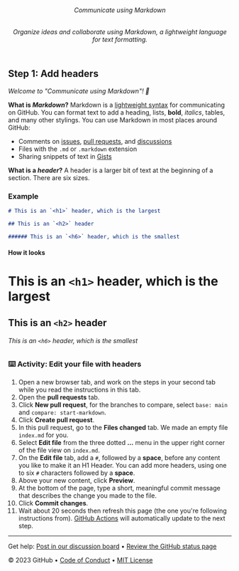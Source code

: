 <header>

<!--
  <<< Author notes: Course header >>>
  Include a 1280×640 image, course title in sentence case, and a concise description in emphasis.
  In your repository settings: enable template repository, add your 1280×640 social image, auto delete head branches.
  Add your open source license, GitHub uses MIT license.
-->

###### Communicate using Markdown

_Organize ideas and collaborate using Markdown, a lightweight language for text formatting._

</header>

<!--
  <<< Author notes: Step 1 >>>
  Choose 3-5 steps for your course.
  The first step is always the hardest, so pick something easy!
  Link to docs.github.com for further explanations.
  Encourage users to open new tabs for steps!
-->

## Step 1: Add headers

_Welcome to "Communicate using Markdown"! :wave:_

**What is _Markdown_?** Markdown is a [lightweight syntax](https://docs.github.com/github/writing-on-github/getting-started-with-writing-and-formatting-on-github/basic-writing-and-formatting-syntax) for communicating on GitHub. You can format text to add a heading, lists, **bold**, _italics_, tables, and many other stylings. You can use Markdown in most places around GitHub:

- Comments on [issues](https://docs.github.com/issues/tracking-your-work-with-issues/about-issues), [pull requests](https://docs.github.com/pull-requests/collaborating-with-pull-requests/proposing-changes-to-your-work-with-pull-requests/about-pull-requests), and [discussions](https://docs.github.com/discussions/collaborating-with-your-community-using-discussions/about-discussions)
- Files with the `.md` or `.markdown` extension
- Sharing snippets of text in [Gists](https://docs.github.com/github/writing-on-github/editing-and-sharing-content-with-gists/creating-gists)

**What is a _header_?** A header is a larger bit of text at the beginning of a section. There are six sizes.

### Example

```md
# This is an `<h1>` header, which is the largest

## This is an `<h2>` header

###### This is an `<h6>` header, which is the smallest
```

#### How it looks

# This is an `<h1>` header, which is the largest

## This is an `<h2>` header

###### This is an `<h6>` header, which is the smallest

### :keyboard: Activity: Edit your file with headers

1. Open a new browser tab, and work on the steps in your second tab while you read the instructions in this tab.
1. Open the **pull requests** tab.
1. Click **New pull request**, for the branches to compare, select `base: main` and `compare: start-markdown`.
1. Click **Create pull request**.
1. In this pull request, go to the **Files changed** tab. We made an empty file `index.md` for you.
1. Select **Edit file** from the three dotted **...** menu in the upper right corner of the file view on `index.md`.
1. On the **Edit file** tab, add a `#`, followed by a **space**, before any content you like to make it an H1 Header. You can add more headers, using one to six `#` characters followed by a **space**.
1. Above your new content, click **Preview**.
1. At the bottom of the page, type a short, meaningful commit message that describes the change you made to the file.
1. Click **Commit changes**.
1. Wait about 20 seconds then refresh this page (the one you're following instructions from). [GitHub Actions](https://docs.github.com/en/actions) will automatically update to the next step.

<footer>

<!--
  <<< Author notes: Footer >>>
  _Add a link to get support, GitHub status page, code of conduct, license link._
-->

---

Get help: [Post in our discussion board](https://github.com/orgs/skills/discussions/categories/communicate-using-markdown) &bull; [Review the GitHub status page](https://www.githubstatus.com/)

&copy; 2023 GitHub &bull; [Code of Conduct](https://www.contributor-covenant.org/version/2/1/code_of_conduct/code_of_conduct.md) &bull; [MIT License](https://gh.io/mit)

</footer>
